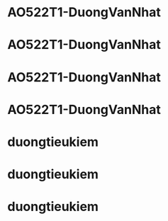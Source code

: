 # AO522T1-DuongVanNhat
# AO522T1-DuongVanNhat
# AO522T1-DuongVanNhat
# AO522T1-DuongVanNhat
# duongtieukiem
# duongtieukiem
# duongtieukiem
